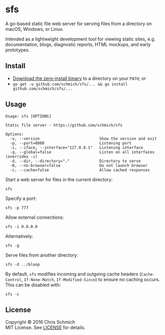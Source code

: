 # sfs

A go-based static file web server for serving files from a directory on macOS, Windows, or Linux.

Intended as a lightweight development tool for viewing static sites, e.g. documentation, blogs, diagnostic reports, HTML mockups, and early prototypes.

## Install

- [Download the zero-install binary](https://github.com/schmich/sfs/releases) to a directory on your `PATH`; or
- `go get -u github.com/schmich/sfs/... && go install github.com/schmich/sfs/...`

## Usage

```
Usage: sfs [OPTIONS]

Static file server - https://github.com/schmich/sfs

Options:
  -v, --version                          Show the version and exit
  -p, --port=8080                        Listening port
  -i, --iface, --interface="127.0.0.1"   Listening interface
  -g, --global=false                     Listen on all interfaces (overrides -i)
  -d, --dir, --directory="."             Directory to serve
  -B, --no-browser=false                 Do not launch browser
  -c, --cache=false                      Allow cached responses
```

Start a web server for files in the current directory:

```
sfs
```

Specify a port:

```
sfs -p 777
```

Allow external connections:

```
sfs -i 0.0.0.0
```

Alternatively:

```
sfs -g
```

Serve files from another directory:

```
sfs -d ../bloop
```

By default, `sfs` modifies incoming and outgoing cache headers (`Cache-Control`, `If-None-Match`, `If-Modified-Since`) to ensure no caching occurs. This can be disabled with:

```
sfs -c
```

## License

Copyright &copy; 2016 Chris Schmich
<br />
MIT License. See [LICENSE](LICENSE) for details.
